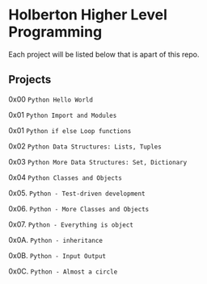 # Holberton Higher Level Programming

Each project will be listed below that is apart of this repo.

## Projects

0x00 `Python Hello World`

0x01 `Python Import and Modules`

0x01 `Python if else Loop functions`

0x02 `Python Data Structures: Lists, Tuples`

0x03 `Python More Data Structures: Set, Dictionary`

0x04 `Python Classes and Objects`

0x05. `Python - Test-driven development`

0x06. `Python - More Classes and Objects`

0x07. `Python - Everything is object`

0x0A. `Python - inheritance`

0x0B. `Python - Input Output`

0x0C. `Python - Almost a circle`
